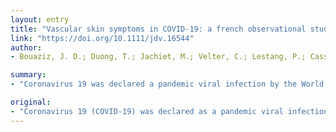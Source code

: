 ```yaml
---
layout: entry
title: "Vascular skin symptoms in COVID-19: a french observational study"
link: "https://doi.org/10.1111/jdv.16544"
author:
- Bouaziz, J. D.; Duong, T.; Jachiet, M.; Velter, C.; Lestang, P.; Cassius, C.; Arsouze, A.; Domergue Than Trong, E.; Bagot, M.; Begon, E.; Sulimovic, L.; Rybojad, M.

summary:
- "Coronavirus 19 was declared a pandemic viral infection by the World Health organization. Usual clinical manifestations include fever, fatigue, myalgia, headache, diarrhea, dry cough, dyspnea. Skin symptoms of COVID-19 have been poorly described. Angiotensin-converting enzyme 2 (ACE2) is a cellular receptor for the virus. ACE2 is an ACE2) receptor. It may include erythematous rash, urticaria and chicken pox was declared as a viral infection on March 11th 2020. Coronavirus. Pandemic."

original:
- "Coronavirus 19 (COVID-19) was declared as a pandemic viral infection by the World Health organization on March 11th 2020. Usual clinical manifestations of COVID-19 infection include fever, fatigue, myalgia, headache, diarrhea, dry cough, dyspnea that may lead to acute respiratory distress syndrome and death (1). Skin symptoms of COVID-19 have been poorly described but may include erythematous rash, urticaria and chicken pox like lesions (2-7). Angiotensin-converting enzyme 2 (ACE2) is a cellular receptor for COVID-19."
---
```


